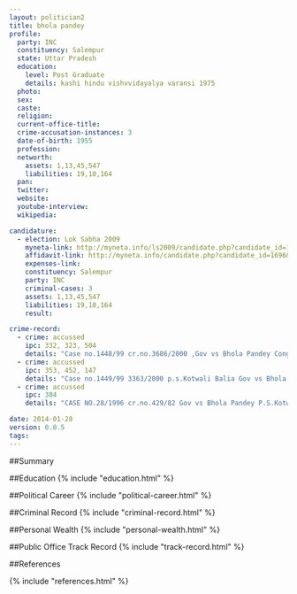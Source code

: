 ```yaml
---
layout: politician2
title: bhola pandey
profile: 
  party: INC
  constituency: Salempur
  state: Uttar Pradesh
  education: 
    level: Post Graduate
    details: kashi hindu vishvvidayalya varansi 1975
  photo: 
  sex: 
  caste: 
  religion: 
  current-office-title: 
  crime-accusation-instances: 3
  date-of-birth: 1955
  profession: 
  networth: 
    assets: 1,13,45,547
    liabilities: 19,10,164
  pan: 
  twitter: 
  website: 
  youtube-interview: 
  wikipedia: 

candidature: 
  - election: Lok Sabha 2009
    myneta-link: http://myneta.info/ls2009/candidate.php?candidate_id=1696
    affidavit-link: http://myneta.info/candidate.php?candidate_id=1696&scan=original
    expenses-link: 
    constituency: Salempur 
    party: INC
    criminal-cases: 3
    assets: 1,13,45,547
    liabilities: 19,10,164
    result:  

crime-record: 
  - crime: accussed
    ipc: 332, 323, 504
    details: "Case no.1448/99 cr.no.3686/2000 ,Gov vs Bhola Pandey Congizance by  Chief Judicial Magistrate court Balia" 
  - crime: accussed
    ipc: 353, 452, 147
    details: "Case no.1449/99 3363/2000 p.s.Kotwali Balia Gov vs Bhola Pandey Congizance by Chief Judicial Magistrate court Balia" 
  - crime: accussed
    ipc: 384
    details: "CASE NO.28/1996 cr.no.429/82 Gov vs Bhola Pandey P.S.Kotwali  cognizance by Chief Judicial Magistrate court  Balia" 

date: 2014-01-28
version: 0.0.5
tags: 
---
```

##Summary


##Education
{% include "education.html" %}


##Political Career
{% include "political-career.html" %}


##Criminal Record
{% include "criminal-record.html" %}


##Personal Wealth
{% include "personal-wealth.html" %}


##Public Office Track Record
{% include "track-record.html" %}


##References


{% include "references.html" %}